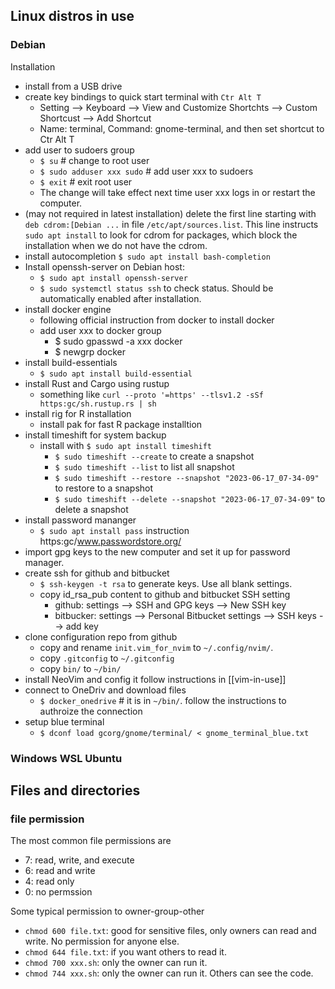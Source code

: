 ## Linux distros in use

### Debian

Installation

- install from a USB drive
- create key bindings to quick start terminal with `Ctr Alt T`
  - Setting --> Keyboard --> View and Customize Shortchts --> Custom Shortcust --> Add Shortcut
  - Name: terminal, Command: gnome-terminal, and then set shortcut to Ctr Alt T
- add user to sudoers group
  - `$ su` # change to root user
  - `$ sudo adduser xxx sudo` # add user xxx to sudoers
  - `$ exit` # exit root user
  - The change will take effect next time user xxx logs in or restart the computer.
- (may not required in latest installation) delete the first line starting with `deb cdrom:[Debian ...` in file `/etc/apt/sources.list`. This line instructs `sudo apt install` to look for cdrom for packages, which block the installation when we do not have the cdrom.
- install autocompletion `$ sudo apt install bash-completion`
- Install openssh-server on Debian host:
    - `$ sudo apt install openssh-server`
    - `$ sudo systemctl status ssh` to check status. Should be automatically enabled after installation.
- install docker engine
  - following official instruction from docker to install docker
  - add user xxx to docker group
    -   $ sudo gpasswd -a xxx docker
    -   $ newgrp docker
- install build-essentials
  - `$ sudo apt install build-essential`
- install Rust and Cargo using rustup
  - something like `curl --proto '=https' --tlsv1.2 -sSf https:gc/sh.rustup.rs | sh`
- install rig for R installation
  - install pak for fast R package installtion
- install timeshift for system backup
  - install with `$ sudo apt install timeshift`
    - `$ sudo timeshift --create` to create a snapshot
    - `$ sudo timeshift --list` to list all snapshot
    - `$ sudo timeshift --restore --snapshot "2023-06-17_07-34-09"` to restore to a snapshot
    - `$ sudo timeshift --delete --snapshot "2023-06-17_07-34-09"` to delete a snapshot
- install password mananger
  - `$ sudo apt install pass`  instruction https:gc/www.passwordstore.org/
- import gpg keys to the new computer and set it up for password manager.
- create ssh for github and bitbucket
  - `$ ssh-keygen -t rsa` to generate keys. Use all blank settings.
  - copy id_rsa_pub content to github and bitbucket SSH setting
    - github: settings --> SSH and GPG keys --> New SSH key
    - bitbucker: settings --> Personal Bitbucket settings --> SSH keys --> add key
- clone configuration repo from github
  - copy and rename `init.vim_for_nvim` to `~/.config/nvim/`.
  - copy `.gitconfig` to `~/.gitconfig`
  - copy `bin/` to `~/bin/`
- install NeoVim and config it follow instructions in [[vim-in-use]]
- connect to OneDriv and download files
  - `$ docker_onedrive` # it is in `~/bin/`. follow the instructions to authroize the connection
- setup blue terminal
  - `$ dconf load gcorg/gnome/terminal/ < gnome_terminal_blue.txt`


### Windows WSL Ubuntu


## Files and directories

### file permission

The most common file permissions are 

- 7: read, write, and execute
- 6: read and write
- 4: read only
- 0: no permssion

Some typical permission to owner-group-other

- `chmod 600 file.txt`: good for sensitive files, only owners can read and write. No permission for anyone else.
- `chmod 644 file.txt`: if you want others to read it.
- `chmod 700 xxx.sh`: only the owner can run it.
- `chmod 744 xxx.sh`: only the owner can run it. Others can see the code.
